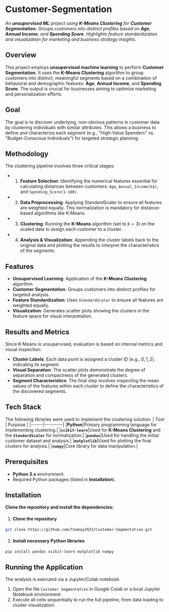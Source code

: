 # Customer-Segmentation
*An **unsupervised ML** project using **K-Means Clustering** for **Customer Segmentation**. Groups customers into distinct profiles based on **Age**, **Annual Income**, and **Spending Score**. Highlights feature standardization and visualization for marketing and business strategy insights.*

## Overview
This project employs **unsupervised machine learning** to perform **Customer Segmentation**. It uses the **K-Means Clustering** algorithm to group customers into distinct, meaningful segments based on a combination of behavioral and demographic features: **Age**, **Annual Income**, and **Spending Score**. The output is crucial for businesses aiming to optimize marketing and personalization efforts.

## Goal
The goal is to discover underlying, non-obvious patterns in customer data by clustering individuals with similar attributes. This allows a business to define and characterize each segment (e.g., "High-Value Spenders" vs. "Budget-Conscious Individuals") for targeted strategic planning.

## Methodology
The clustering pipeline involves three critical stages:
- 1. **Feature Selection**: Identifying the numerical features essential for calculating distances between customers: `Age`, `Annual_Income(k$)`, and `Spending_Score(1-100)`.
- 2. **Data Preprocessing**: Applying StandardScaler to ensure all features are weighted equally. This normalization is mandatory for distance-based algorithms like K-Means.
- 3. **Clustering**: Running the **K-Means** algorithm (set to $k=3$) on the scaled data to assign each customer to a cluster.
- 4. **Analysis & Visualization**: Appending the cluster labels back to the original data and plotting the results to interpret the characteristics of the segments.

## Features
- **Unsupervised Learning**: Application of the **K-Means Clustering** algorithm.
- **Customer Segmentation**: Groups customers into distinct profiles for targeted analysis.
- **Feature Standardization**: Uses `StandardScaler` to ensure all features are weighted equally.
- **Visualization**: Generates scatter plots showing the clusters in the feature space for visual interpretation.

## Results and Metrics
Since K-Means is unsupervised, evaluation is based on internal metrics and visual inspection:
- **Cluster Labels**: Each data point is assigned a cluster ID (e.g., $0, 1, 2$), indicating its segment.
- **Visual Separation**: The scatter plots demonstrate the degree of separation and compactness of the generated clusters.
- **Segment Characteristics**: The final step involves inspecting the mean values of the features within each cluster to define the characteristics of the discovered segments.

## Tech Stack
The following libraries were used to implement the clustering solution:
| Tool | Purpose |
|------|---------|
|**Python**|Primary programming language for implementing clustering.|
|**`scikit-learn`**|Used for **K-Means Clustering** and the **`StandardScaler`** for normalization.|
|**`pandas`**|Used for handling the initial customer dataset and analysis.|
|**`matplotlib`**|Used for plotting the final clusters for analysis.|
|**`numpy`**|Core library for data manipulation.|

## Prerequisites
- **Python 3.x** environment.
- Required Python packages (listed in **Installation**).

## Installation
**Clone the repository and install the dependencies:**

1. #### Clone the repository
```bash
git clone https://github.com/Tanmay2923/Customer-Segmentation.git
```

2. #### Install necessary Python libraries
```bash
pip install pandas scikit-learn matplotlib numpy
```

## Running the Application
The analysis is executed via a Jupyter/Colab notebook.
1. Open the file `Customer Segmentation` in Google Colab or a local Jupyter Notebook environment.
2. Execute all cells sequentially to run the full pipeline, from data loading to cluster visualization.
